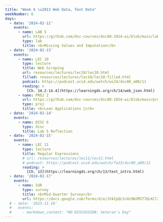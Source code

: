 ```yaml
---
title: "Week 6 \u2013 Web Data, Text Data"
weekNumber: 6
days:
  - date: '2024-02-12'
    events:
      - name: LAB 5
        url: https://github.com/dsc-courses/dsc80-2024-wi/blob/main/labs/lab05/lab.ipynb
        type: lab
        title: <b>Missing Values and Imputation</b>
  - date: '2024-02-13'
    events:
      - name: LEC 10
        type: lecture
        title: Web Scraping
        url: resources/lectures/lec10/lec10.html
        filled: resources/lectures/lec10/lec10-filled.html
        podcast: https://podcast.ucsd.edu/watch/wi24/dsc80_a00/11
        reading: >
          [Ch. 14.2-14.4](https://learningds.org/ch/14/web_json.html)
      - name: PROJ 2
        url: https://github.com/dsc-courses/dsc80-2024-wi/blob/main/projects/proj02/project.ipynb
        type: proj
        title: <b>Loan Applications 💸</b>
  - date: '2024-02-14'
    events:
      - name: DISC 6
        type: disc
        title: Lab 5 Reflection
  - date: '2024-02-15'
    events:
      - name: LEC 11
        type: lecture
        title: Regular Expressions
        # url: resources/lectures/lec11/lec11.html
        # podcast: https://podcast.ucsd.edu/watch/fa23/dsc80_a00/12
        reading: >
          [Ch. 13](https://learningds.org/ch/13/text_intro.html)
  - date: '2024-02-17'
    events:
      - name: SUR
        type: survey
        title: <b>Mid-Quarter Survey</b>
        url: https://docs.google.com/forms/d/e/1FAIpQLScHz9WJMST7QLKCl2cR3Oc3r-DO7qn4rutM_dCN8R7gluy5MA/viewform
  # - date: '2023-11-10'
  #   events:
  #     - markdown_content: "NO DISCUSSION: Veteran's Day"
---
```

